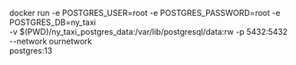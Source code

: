 
docker run -e POSTGRES_USER=root -e POSTGRES_PASSWORD=root -e POSTGRES_DB=ny_taxi \
-v $(PWD)/ny_taxi_postgres_data:/var/lib/postgresql/data:rw -p 5432:5432 --network ournetwork \
 postgres:13


